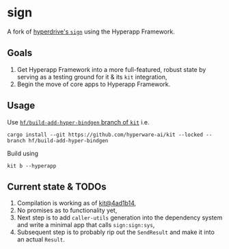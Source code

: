 # sign

A fork of [hyperdrive's `sign`](https://github.com/hyperware-ai/hyperdrive/tree/4d5223758087d2813f3598c69907306e953dbab1/hyperdrive/packages/sign) using the Hyperapp Framework.

## Goals

1. Get Hyperapp Framework into a more full-featured, robust state by serving as a testing ground for it & its `kit` integration,
2. Begin the move of core apps to Hyperapp Framework.

## Usage

Use [`hf/build-add-hyper-bindgen` branch of `kit`](https://github.com/hyperware-ai/kit/pull/312) i.e.
```
cargo install --git https://github.com/hyperware-ai/kit --locked --branch hf/build-add-hyper-bindgen
```

Build using
```
kit b --hyperapp
```

## Current state & TODOs

1. Compilation is working as of [kit@4ad1b14](https://github.com/hyperware-ai/kit/pull/312/commits/4ad1b14bd730c210040757e8eed4e25d70ba6955),
2. No promises as to functionality yet,
3. Next step is to add `caller-utils` generation into the dependency system and write a minimal app that calls `sign:sign:sys`,
4. Subsequent step is to probably rip out the `SendResult` and make it into an actual `Result`.
